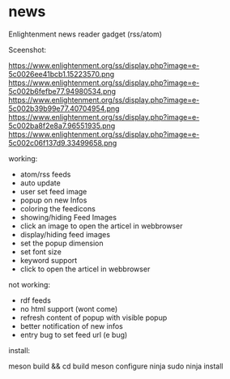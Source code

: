 # news

Enlightenment news reader gadget (rss/atom)


Sceenshot:

 https://www.enlightenment.org/ss/display.php?image=e-5c0026ee41bcb1.15223570.png
 https://www.enlightenment.org/ss/display.php?image=e-5c002b6fefbe77.94980534.png
 https://www.enlightenment.org/ss/display.php?image=e-5c002b39b99e77.40704954.png
 https://www.enlightenment.org/ss/display.php?image=e-5c002ba8f2e8a7.96551935.png
 https://www.enlightenment.org/ss/display.php?image=e-5c002c06f137d9.33499658.png

working:

- atom/rss feeds
- auto update
- user set feed image
- popup on new Infos
- coloring the feedicons
- showing/hiding Feed Images
- click an image to open the articel in webbrowser
- display/hiding feed images
- set the popup dimension
- set font size
- keyword support
- click to open the articel in webbrowser

not working:

- rdf feeds
- no html support (wont come)
- refresh content of popup with visible popup
- better notification of new infos
- entry bug to set feed url (e bug)

install:

meson build && cd build
meson configure
ninja
sudo ninja install
